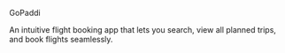 GoPaddi

An intuitive flight booking app that lets you search, view all planned 
trips, and book flights seamlessly.
